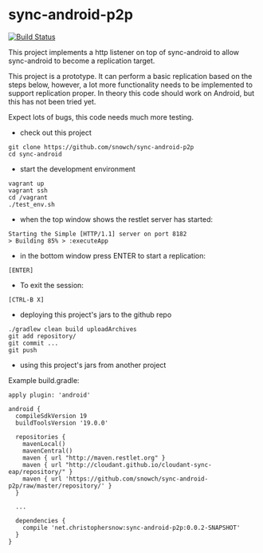 # sync-android-p2p

[![Build Status](https://travis-ci.org/snowch/sync-android-p2p.png?branch=master)](https://travis-ci.org/snowch/sync-android-p2p)

This project implements a http listener on top of sync-android to allow sync-android to become a replication target.

This project is a prototype.  It can perform a basic replication based on the steps below, however, a lot more functionality needs to be implemented to support replication proper.  In theory this code should work on Android, but this has not been tried yet.

Expect lots of bugs, this code needs much more testing.

- check out this project
```
git clone https://github.com/snowch/sync-android-p2p
cd sync-android
```

- start the development environment

```
vagrant up
vagrant ssh
cd /vagrant
./test_env.sh
```

- when the top window shows the restlet server has started:

```
Starting the Simple [HTTP/1.1] server on port 8182
> Building 85% > :executeApp
```

- in the bottom window press ENTER to start a replication:

```
[ENTER]
```

- To exit the session: 

```
[CTRL-B X]
```

- deploying this project's jars to the github repo

```
./gradlew clean build uploadArchives
git add repository/
git commit ...
git push 
```

- using this project's jars from another project 

Example build.gradle:


```
apply plugin: 'android'

android {
  compileSdkVersion 19
  buildToolsVersion '19.0.0'

  repositories {
    mavenLocal()
    mavenCentral()
    maven { url "http://maven.restlet.org" }
    maven { url "http://cloudant.github.io/cloudant-sync-eap/repository/" }
    maven { url 'https://github.com/snowch/sync-android-p2p/raw/master/repository/' }
  }

  ...
    
  dependencies {
    compile 'net.christophersnow:sync-android-p2p:0.0.2-SNAPSHOT'
  }
}
```
